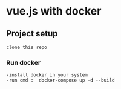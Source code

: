 # vue.js with docker

## Project setup
```
clone this repo
```

### Run docker
```
-install docker in your system
-run cmd :  docker-compose up -d --build
```

 
